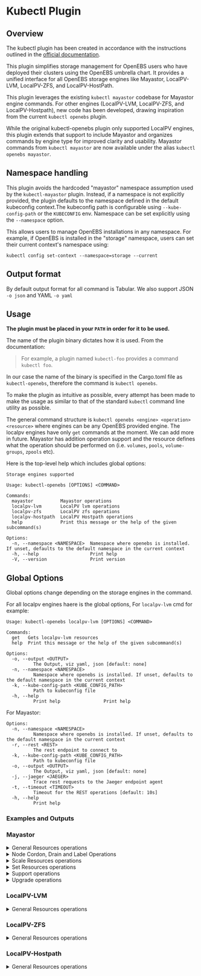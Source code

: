# Kubectl Plugin

## Overview
The kubectl plugin has been created in accordance with the instructions outlined in the [official documentation](https://kubernetes.io/docs/tasks/extend-kubectl/kubectl-plugins/).

This plugin simplifies storage management for OpenEBS users who have deployed their clusters using the OpenEBS umbrella chart. It provides a unified interface for all OpenEBS storage engines like Mayastor, LocalPV-LVM, LocalPV-ZFS, and LocalPV-HostPath.

This plugin leverages the existing ```kubectl mayastor``` codebase for Mayastor engine commands. For other engines (LocalPV-LVM, LocalPV-ZFS, and LocalPV-Hostpath), new code has been developed, drawing inspiration from the current ```kubectl openebs``` plugin.

While the original kubectl-openebs plugin only supported LocalPV engines, this plugin extends that support to include Mayastor and organizes commands by engine type for improved clarity and usability. Mayastor commands from `kubectl mayastor` are now available under the alias `kubectl openebs mayastor`.

## Namespace handling

This plugin avoids the hardcoded "mayastor" namespace assumption used by the ```kubectl-mayastor``` plugin. Instead, if a namespace is not explicitly provided, the plugin defaults to the namespace defined in the default kubeconfig context.The kubeconfig path is configurable using `--kube-config-path` or the `KUBECONFIG` env. Namespace can be set explicitly using the `--namespace` option.

This allows users to manage OpenEBS installations in any namespace. For example, if OpenEBS is installed in the "storage" namespace, users can set their current context's namespace using:

```
kubectl config set-context --namespace=storage --current
```

## Output format

By default output format for all command is Tabular. We also support JSON ```-o json``` and YAML ```-o yaml```

## Usage

**The plugin must be placed in your `PATH` in order for it to be used.**

The name of the plugin binary dictates how it is used. From the documentation:
> For example, a plugin named `kubectl-foo` provides a command `kubectl foo`.

In our case the name of the binary is specified in the Cargo.toml file as `kubectl-openebs`, therefore the command is `kubectl openebs`.

To make the plugin as intuitive as possible, every attempt has been made to make the usage as similar to that of the standard `kubectl` command line utility as possible.

The general command structure is `kubectl openebs <engine> <operation> <resource>` where engines can be any OpenEBS provided engine. The localpv engines have only `get` commands at the moment.
We can add more in future. Mayastor has addition operation support and the resource defines what the operation should be performed on (i.e. `volumes`, `pools`, `volume-groups`, `zpools` etc).

Here is the top-level help which includes global options:

```
Storage engines supported

Usage: kubectl-openebs [OPTIONS] <COMMAND>

Commands:
  mayastor          Mayastor operations
  localpv-lvm       LocalPV lvm operations
  localpv-zfs       LocalPV zfs operations
  localpv-hostpath  LocalPV Hostpath operations
  help              Print this message or the help of the given subcommand(s)

Options:
  -n, --namespace <NAMESPACE>  Namespace where openebs is installed. If unset, defaults to the default namespace in the current context
  -h, --help                   Print help
  -V, --version                Print version
  ```

## Global Options

Global options change depending on the storage engines in the command.

For all localpv engines haere is the global options, For ```localpv-lvm``` cmd for example:

```
Usage: kubectl-openebs localpv-lvm [OPTIONS] <COMMAND>

Commands:
  get   Gets localpv-lvm resources
  help  Print this message or the help of the given subcommand(s)

Options:
  -o, --output <OUTPUT>
          The Output, viz yaml, json [default: none]
  -n, --namespace <NAMESPACE>
          Namespace where openebs is installed. If unset, defaults to the default namespace in the current context
  -k, --kube-config-path <KUBE_CONFIG_PATH>
          Path to kubeconfig file
  -h, --help
          Print help                Print help
```

For Mayastor:

```
Options:
  -n, --namespace <NAMESPACE>
          Namespace where openebs is installed. If unset, defaults to the default namespace in the current context
  -r, --rest <REST>
          The rest endpoint to connect to
  -k, --kube-config-path <KUBE_CONFIG_PATH>
          Path to kubeconfig file
  -o, --output <OUTPUT>
          The Output, viz yaml, json [default: none]
  -j, --jaeger <JAEGER>
          Trace rest requests to the Jaeger endpoint agent
  -t, --timeout <TIMEOUT>
          Timeout for the REST operations [default: 10s]
  -h, --help
          Print help
```

### Examples and Outputs

### Mayastor

<details>
<summary> General Resources operations </summary>

1. Get Volumes
```
❯ kubectl openebs mayastor get volumes
 ID                                    REPLICAS  TARGET-NODE  ACCESSIBILITY  STATUS  SIZE   THIN-PROVISIONED  ALLOCATED  SNAPSHOTS  SOURCE
 18e30e83-b106-4e0d-9fb6-2b04e761e18a  4         kworker1     nvmf           Online  1GiB   true              8MiB       0          <none>
 ec4e66fd-3b33-4439-b504-d49aba53da26  1         <none>       <none>         Online  10MiB  true (snapped)    12MiB      1          <none>
 ec4e66fd-3b33-4439-b504-d49aba53da27  1         <none>       <none>         Online  10MiB  true              12MiB      0          Snapshot
 ec4e66fd-3b33-4439-b504-d49aba53da28  1         <none>       <none>         Online  10MiB  true              12MiB      0          Snapshot

```
2. Get Volume by ID
```
❯ kubectl openebs mayastor get volume 18e30e83-b106-4e0d-9fb6-2b04e761e18a
 ID                                    REPLICAS  TARGET-NODE  ACCESSIBILITY  STATUS  SIZE   THIN-PROVISIONED  ALLOCATED  SNAPSHOTS  SOURCE
 ec4e66fd-3b33-4439-b504-d49aba53da28  1         <none>       <none>         Online  10MiB  true              12MiB      0          Snapshot
 18e30e83-b106-4e0d-9fb6-2b04e761e18a  4         kworker1     nvmf           Online  1GiB   true              8MiB       0          <none>

```
3. Get Pools
```
❯ kubectl openebs mayastor get pools
 ID               DISKS                                                     MANAGED  NODE      STATUS  CAPACITY  ALLOCATED  AVAILABLE
 pool-1-kworker1  aio:///dev/vdb?uuid=d8a36b4b-0435-4fee-bf76-f2aef980b833  true     kworker1  Online  500GiB    100GiB     400GiB
 pool-1-kworker2  aio:///dev/vdc?uuid=bb12ec7d-8fc3-4644-82cd-dee5b63fc8c5  true     kworker2  Online  500GiB    100GiB     400GiB
 pool-1-kworker3  aio:///dev/vdb?uuid=f324edb7-1aca-41ec-954a-9614527f77e1  true     kworker3  Online  500GiB    100GiB     400GiB
```
4. Get Pool by ID
```
❯ kubectl openebs mayastor get pool pool-1-kworker1
 ID               DISKS                                                     MANAGED  NODE      STATUS  CAPACITY  ALLOCATED  AVAILABLE
 pool-1-kworker1  aio:///dev/vdb?uuid=d8a36b4b-0435-4fee-bf76-f2aef980b833  true     kworker1  Online  500GiB    100GiB     400GiB
```

5. Get Pool by Node ID
```
❯ kubectl openebs mayastor get pools --node kworker1
 ID               DISKS                                                     MANAGED  NODE      STATUS  CAPACITY  ALLOCATED  AVAILABLE
 pool-1-kworker1  aio:///dev/vdb?uuid=d8a36b4b-0435-4fee-bf76-f2aef980b833  true     kworker1  Online  500GiB    100GiB     400GiB
 ```

6. Get Pool used by volume
```
❯ kubectl openebs mayastor get pools --volume ec4e66fd-3b33-4439-b504-d49aba53da26
 ID               DISKS                                                     MANAGED  NODE      STATUS  CAPACITY  ALLOCATED  AVAILABLE
 pool-1-kworker1  aio:///dev/vdb?uuid=d8a36b4b-0435-4fee-bf76-f2aef980b833  true     kworker1  Online  500GiB    100GiB     400GiB
 ```

7. Pool Labelling
```
❯ kubectl openebs mayastor label pool pool-1-kworker1 zone-us=east-1
Pool pool pool-1-kworker1 labelled successfully. Current labels: {"zone-us": "east-1"}
 ```

8. Show pool labels.
```
❯ kubectl openebs mayastor get pools --show-labels
 ID               DISKS                                                     MANAGED  NODE      STATUS  CAPACITY  ALLOCATED  AVAILABLE  LABELS
pool-1-kworker1   aio:///dev/vdb?uuid=d8a36b4b-0435-4fee-bf76-f2aef980b833  true     kworker3  Online  500GiB    100GiB     400GiB  zone-us=east-1

kubectl openebs mayastor get pool pool-1-kworker1 --show-labels
 ID               DISKS                                                     MANAGED  NODE      STATUS  CAPACITY  ALLOCATED  AVAILABLE  LABELS
pool-1-kworker1   aio:///dev/vdb?uuid=d8a36b4b-0435-4fee-bf76-f2aef980b833  true     kworker3  Online  500GiB    100GiB     400GiB  zone-us=east-1
 ```

9. Select pools based on labels. Filer labels must be provided in `zone-us=east-1` format.
```
❯ kubectl openebs mayastor get pools --selector zone-us=east-1
 ID               DISKS                                                     MANAGED  NODE      STATUS  CAPACITY  ALLOCATED  AVAILABLE
pool-1-kworker1   aio:///dev/vdb?uuid=d8a36b4b-0435-4fee-bf76-f2aef980b833  true     kworker3  Online  500GiB    100GiB     400GiB
 ```

10. Pool Unlabelling
```
❯ kubectl openebs mayastor label pool pool-1-kworker1 zone-us-
Pool pool-1-kworker1 labelled successfully. Current labels: { }
 ```

11. Get Nodes
```
❯ kubectl openebs mayastor get nodes
 ID           GRPC ENDPOINT   STATUS                     VERSION
 io-engine-1  10.1.0.5:10124  Online, Cordoned           v2.7.0
 io-engine-3  10.1.0.7:10124  Online, Cordoned, Drained  v2.7.0
 io-engine-2  10.1.0.6:10124  Online                     v2.7.0
```
12. Get Node by ID
```
❯ kubectl openebs mayastor get node io-engine-1
 ID           GRPC ENDPOINT   STATUS            VERSION
 io-engine-1  10.1.0.5:10124  Online, Cordoned  v2.7.0
```
13. Replica topology for a specific volume
```
❯ kubectl openebs mayastor get volume-replica-topology ec4e66fd-3b33-4439-b504-d49aba53da26
 ID                                    NODE      POOL             STATUS  CAPACITY  ALLOCATED SNAPSHOTS  CHILD-STATUS  REASON  REBUILD
 b32769b8-e5b3-4e1c-9db0-89867470f6eb  kworker1  pool-1-kworker1  Online  384MiB    8MiB      12MiB      Degraded      <none>  75 %
 d3856829-22b3-414d-a01b-4b6467db14fb  kworker2  pool-1-kworker2  Online  384MiB    8MiB      64MiB      Online        <none>  <none>
```

13. Replica topology for all volumes
```
❯ kubectl openebs mayastor get volume-replica-topologies
VOLUME-ID                              ID                                    NODE      POOL             STATUS  CAPACITY  ALLOCATED SNAPSHOTS CHILD-STATUS  REASON      REBUILD
 c05ef923-a320-468c-b426-a260c1d84107  b58e1975-633f-4b34-9611-b648babf76a8  kworker1  pool-1-kworker1  Online  60MiB     36MiB     0MiB      Degraded      OutOfSpace  <none>
 ├─                                    67a6ec31-5923-490f-84b7-0be1df3bfb53  kworker2  pool-1-kworker2  Online  60MiB     60MiB     0MiB      Online        <none>      <none>
 └─                                    553aeb7c-4be4-4391-a403-ad241d96711f  kworker3  pool-1-kworker3  Online  60MiB     60MiB     0MiB      Online        <none>      <none>
 83241cc8-5dca-4bf1-b55a-c427c3e9b4a1  adde358f-70cd-4a2d-9dfb-f40d6663ecbc  kworker1  pool-1-kworker1  Online  20MiB     16MiB     0MiB      Degraded      <none>      51%
 ├─                                    b5ff41b8-1a0a-4bc7-84bb-5bfdfe72a71e  kworker2  pool-1-kworker2  Online  60MiB     60MiB     0MiB      Online        <none>      <none>
 └─                                    39431c11-0eea-48e7-970f-a2359ebbb9d1  kworker3  pool-1-kworker3  Online  60MiB     60MiB     0MiB      Online        <none>      <none>
```

14. Volume Snapshots by volumeID
```
❯ kubectl openebs mayastor get volume-snapshots --volume ec4e66fd-3b33-4439-b504-d49aba53da26
 ID                                    TIMESTAMP             SOURCE-SIZE  ALLOCATED-SIZE  TOTAL-ALLOCATED-SIZE  SOURCE-VOL                            RESTORES
 25823425-41fa-434a-9efd-a356b70b5d7c  2023-08-14T07:02:00Z  10MiB        12MiB           12MiB                 ec4e66fd-3b33-4439-b504-d49aba53da26  2

```

15. Get Volume Snapshots
```
❯ kubectl openebs mayastor get volume-snapshots
 ID                                    TIMESTAMP             SOURCE-SIZE  ALLOCATED-SIZE  TOTAL-ALLOCATED-SIZE  SOURCE-VOL                            RESTORES
 25823425-41fa-434a-9efd-a356b70b5d7c  2023-08-14T07:02:00Z  10MiB        12MiB           12MiB                 ec4e66fd-3b33-4439-b504-d49aba53da26  2
 5ee6e958-5917-41b5-abc8-c1f82ff102be  2023-08-14T07:12:39Z  10MiB        0 B             12MiB                 ec4e66fd-3b33-4439-b504-d49aba53da28  0

```

16. Volume Rebuild History by volumeID
```
❯ kubectl openebs mayastor get rebuild-history e898106d-e735-4edf-aba2-932d42c3c58d
DST                                   SRC                                   STATE      TOTAL  RECOVERED  TRANSFERRED  IS-PARTIAL  START-TIME            END-TIME
b5de71a6-055d-433a-a1c5-2b39ade05d86  0dafa450-7a19-4e21-a919-89c6f9bd2a97  Completed  7MiB   7MiB       0 B          true        2023-07-04T05:45:47Z  2023-07-04T05:45:47Z
b5de71a6-055d-433a-a1c5-2b39ade05d86  0dafa450-7a19-4e21-a919-89c6f9bd2a97  Completed  7MiB   7MiB       0 B          true        2023-07-04T05:45:46Z  2023-07-04T05:45:46Z

```

**NOTE: The above command lists volume snapshots for all volumes if `--volume` or `--snapshot` or a combination of both flags is not used.**

17. Get BlockDevices by NodeID
```
❯ kubectl openebs mayastor get block-devices kworker1 --all
 DEVNAME          DEVTYPE    SIZE       AVAILABLE  MODEL                       DEVPATH                                                         FSTYPE  FSUUID  MOUNTPOINT  PARTTYPE                              MAJOR            MINOR                                     DEVLINKS
 /dev/nvme1n1     disk       400GiB     no         Amazon Elastic Block Store  /devices/pci0000:00/0000:00:1f.0/nvme/nvme1/nvme1n1             259     4       ext4        4616cd08-7a7d-49fe-ae6d-908f9e864fc7                                                             "/dev/disk/by-uuid/4616cd08-7a7d-49fe-ae6d-908f9e864fc7", "/dev/disk/by-id/nvme-Amazon_Elastic_Block_Store_vol04bfba0a58c4ffdae", "/dev/disk/by-id/nvme-nvme.1d0f-766f6c303462666261306135386334666664
 /dev/nvme4n1     disk       2TiB       yes        Amazon Elastic Block Store  /devices/pci0000:00/0000:00:1d.0/nvme/nvme4/nvme4n1             259     12                                                                                                                   "/dev/disk/by-id/nvme-Amazon_Elastic_Block_Store_vol06eb486c9593587a9", "/dev/disk/by-id/nvme-nvme.1d0f-766f6c3036656234383663393539333538376139-416d617a6f6e20456c617374696320426c6f636b2053746f7265-00000001", "/dev/disk/by-path/pci-0000:00:1d.0-nvme-1"
 /dev/nvme2n1     disk       1TiB       no         Amazon Elastic Block Store  /devices/pci0000:00/0000:00:1e.0/nvme/nvme2/nvme2n1             259     5                                                                                                                    "/dev/disk/by-id/nvme-nvme.1d0f-766f6c3033623636623930363535636636656465-416d617a6f6e20456c617374696320426c6f636b2053746f7265-00000001", "/dev/disk/by-path/pci-0000:00:1e.0-nvme-1", "/dev/disk/by-id/nvme-Amazon_Elastic_Block_Store_vol03b66b90655cf6ede"
```
```
❯ kubectl openebs mayastor get block-devices kworker1
 DEVNAME       DEVTYPE  SIZE      AVAILABLE  MODEL                       DEVPATH                                              MAJOR  MINOR  DEVLINKS
 /dev/nvme4n1  disk     2TiB      yes        Amazon Elastic Block Store  /devices/pci0000:00/0000:00:1d.0/nvme/nvme4/nvme4n1  259    12     "/dev/disk/by-id/nvme-Amazon_Elastic_Block_Store_vol06eb486c9593587a9", "/dev/disk/by-id/nvme-nvme.1d0f-766f6c3036656234383663393539333538376139-416d617a6f6e20456c617374696320426c6f636b2053746f7265-00000001", "/dev/disk/by-path/pci-0000:00:1d.0-nvme-1"
```
**NOTE: The above command lists usable blockdevices if `--all` flag is not used, but currently since there isn't a way to identify whether the `disk` has a blobstore pool, `disks` not used by `pools` created by `control-plane` are shown as usable if they lack any filesystem uuid.**

18. Snapshot topology for a specific volume
```
❯ kubectl openebs mayastor get volume-snapshot-topology --volume ec4e66fd-3b33-4439-b504-d49aba53da26
 SNAPSHOT-ID                           ID                                    POOL    SNAPSHOT_STATUS  SIZE      ALLOCATED_SIZE  SOURCE
 25823425-41fa-434a-9efd-a356b70b5d7c  b2241dfb-f0a8-4fcc-a7d4-31bbccc66757  pool-3  Offline                                    2ffac7e4-d017-4844-9ae3-10d94bbfea73
 ├─                                    b197eac8-2dc0-41d6-9097-3d21d3b734e8  pool-1  Online           12582912  12582912        8f764ec7-a119-4403-9389-121e087262a4
 └─                                    a3c3b1ab-a1da-4db0-816f-56c0d09ece57  pool-2  Online           12582912  12582912        6b7963de-c994-4134-b5d7-540a4a554d44
 25823425-41fa-434a-9efd-a356b70b5d7d  95767535-a537-4a86-83bd-a304d183434d  pool-3  Offline                                    2ffac7e4-d017-4844-9ae3-10d94bbfea73
 ├─                                    9e39117e-96fa-46a0-a7ee-6d004e3b3495  pool-1  Online           12582912  0               8f764ec7-a119-4403-9389-121e087262a4
 └─                                    79f15ccb-0ac6-4812-936e-57055430a2d6  pool-2  Online           12582912  0               6b7963de-c994-4134-b5d7-540a4a554d44
 ```
 ```
❯ kubectl openebs mayastor get volume-snapshot-topology --snapshot 25823425-41fa-434a-9efd-a356b70b5d7c
 SNAPSHOT-ID                           ID                                    POOL    SNAPSHOT_STATUS  SIZE      ALLOCATED_SIZE  SOURCE
 25823425-41fa-434a-9efd-a356b70b5d7c  b2241dfb-f0a8-4fcc-a7d4-31bbccc66757  pool-3  Offline                                    2ffac7e4-d017-4844-9ae3-10d94bbfea73
 ├─                                    b197eac8-2dc0-41d6-9097-3d21d3b734e8  pool-1  Online           12582912  12582912        8f764ec7-a119-4403-9389-121e087262a4
 └─                                    a3c3b1ab-a1da-4db0-816f-56c0d09ece57  pool-2  Online           12582912  12582912        6b7963de-c994-4134-b5d7-540a4a554d44

 ```

</details>

<details>
<summary> Node Cordon, Drain and Label Operations </summary>

1. Node Cordoning
```
❯ kubectl openebs mayastor cordon node kworker1 my_cordon_1
Node node-1-14048 cordoned successfully
```
2. Node Uncordoning
```
❯ kubectl openebs mayastor uncordon node kworker1 my_cordon_1
Node node-1-14048 successfully uncordoned
```
3. Get Cordon
```
❯ kubectl openebs mayastor get cordon node node-1-14048
 ID            GRPC ENDPOINT        STATUS  CORDONED  CORDON LABELS
 node-1-14048  95.217.158.66:10124  Online  true      my_cordon_1

❯ kubectl openebs mayastor get cordon nodes
 ID            GRPC ENDPOINT        STATUS  CORDONED  CORDON LABELS
 node-2-14048  95.217.152.7:10124   Online  true      my_cordon_2
 node-1-14048  95.217.158.66:10124  Online  true      my_cordon_1
```
4. Node Draining
```
❯ kubectl openebs mayastor drain node io-engine-1 my-drain-label
Node node-1-14048 successfully drained

❯ kubectl openebs mayastor drain node node-1-14048 my-drain-label --drain-timeout 10s
Node node-1-14048 drain command timed out
```
5. Cancel Node Drain (via uncordon)
```
❯ kubectl openebs mayastor uncordon node io-engine-1 my-drain-label
Node io-engine-1 successfully uncordoned
```
6. Get Drain
```
❯ kubectl openebs mayastor get drain node node-2-14048
 ID            GRPC ENDPOINT       STATUS  CORDONED  DRAIN STATE  DRAIN LABELS
 node-2-14048  95.217.152.7:10124  Online  true      Draining     my_drain_2

❯ kubectl openebs mayastor get drain node node-0-14048
 ID            GRPC ENDPOINT          STATUS  CORDONED  DRAIN STATE   DRAIN LABELS
 node-0-14048  135.181.206.173:10124  Online  false     Not draining

❯ kubectl openebs mayastor get drain nodes
 ID            GRPC ENDPOINT        STATUS  CORDONED  DRAIN STATE  DRAIN LABELS
 node-2-14048  95.217.152.7:10124   Online  true      Draining     my_drain_2
 node-1-14048  95.217.158.66:10124  Online  true      Drained      my_drain_1

```
7. Node Labeling
```
❯ kubectl openebs mayastor label node kworker1 zone-us=east-1
Node node-1-14048  labelled successfully. Current labels: {"zone-us": "east-1"}
```
8. Node Unlabelling
```
❯ kubectl openebs mayastor label node kworker1 zone-us-
Node node-1-14048 labelled successfully. Current labels: {}
```
</details>

<details>
<summary> Scale Resources operations </summary>

1. Scale Volume by ID
```
❯ kubectl openebs mayastor scale volume 0c08667c-8b59-4d11-9192-b54e27e0ce0f 5
Volume 0c08667c-8b59-4d11-9192-b54e27e0ce0f Scaled Successfully 🚀

```
</details>

<details>
<summary> Set Resources operations </summary>

1. Set Volume Resource by ID
```
❯ kubectl openebs mayastor set volume ec4e66fd-3b33-4439-b504-d49aba53da26 max-snapshots 30
Volume ec4e66fd-3b33-4439-b504-d49aba53da26 property max_snapshots(30) set successfully

```
</details>

<details>
<summary> Support operations </summary>

```sh
kubectl openebs mayastor dump
Usage: kubectl-openebs mayastor dump [OPTIONS] <COMMAND>

Commands:
  system  Collects entire system information
  etcd    Collects information from etcd
  help    Print this message or the help of the given subcommand(s)

Options:
  -r, --rest <REST>
          The rest endpoint to connect to
  -t, --timeout <TIMEOUT>
          Specifies the timeout value to interact with other modules of system [default: 10s]
  -k, --kube-config-path <KUBE_CONFIG_PATH>
          Path to kubeconfig file
  -s, --since <SINCE>
          Period states to collect all logs from last specified duration [default: 24h]
  -l, --loki-endpoint <LOKI_ENDPOINT>
          Endpoint of LOKI service, if left empty then it will try to parse endpoint from Loki service(K8s service resource), if the tool is unable to parse from service then logs will be collected using Kube-apiserver
  -e, --etcd-endpoint <ETCD_ENDPOINT>
          Endpoint of ETCD service, if left empty then will be parsed from the internal service name
  -d, --output-directory-path <OUTPUT_DIRECTORY_PATH>
          Output directory path to store archive file [default: ./]
  -n, --namespace <NAMESPACE>
          Kubernetes namespace of mayastor service [default: mayastor]
  -o, --output <OUTPUT>
          The Output, viz yaml, json [default: none]
  -j, --jaeger <JAEGER>
          Trace rest requests to the Jaeger endpoint agent
  -h, --help
          Print help

Supportability - collects state & log information of services and dumps it to a tar file.
```

**Note**: Each subcommand supports `--help` option to know various other options.


**Examples**:

To collect entire mayastor system information into an archive file
```sh
## Command
kubectl openebs mayastor dump system -d <output_directory> -n <mayastor_namespace>
```
 <b>`--disable-log-collection` can be used to disable collection of logs.</b>

</details>
<details>
<summary> Upgrade operations </summary>

**Examples**:

1. Upgrade deployment
```
  ## Command
  kubectl openebs mayastor upgrade
  `Upgrade` the deployment

  Usage: kubectl-openebs mayastor upgrade [OPTIONS]

  Options:
  -d, --dry-run
          Display all the validations output but will not execute upgrade
  -r, --rest <REST>
          The rest endpoint to connect to
  -k, --kube-config-path <KUBE_CONFIG_PATH>
          Path to kubeconfig file
      --skip-data-plane-restart
          If set then upgrade will skip the io-engine pods restart
      --skip-single-replica-volume-validation
          If set then it will continue with upgrade without validating singla replica volume
      --skip-replica-rebuild
          If set then upgrade will skip the repilca rebuild in progress validation
      --skip-cordoned-node-validation
          If set then upgrade will skip the cordoned node validation
      --set <SET>
          The set values on the command line. (can specify multiple or separate values with commas: key1=val1,key2=val2)
      --set-file <SET_FILE>
          The set values from respective files specified via the command line (can specify multiple or separate values with commas: key1=path1,key2=path2)
  -o, --output <OUTPUT>
          The Output, viz yaml, json [default: none]
  -j, --jaeger <JAEGER>
          Trace rest requests to the Jaeger endpoint agent
  -n, --namespace <NAMESPACE>
          Kubernetes namespace of mayastor service [default: mayastor]
  -h, --help
          Print help
```

2. Get the upgrade status
```
   ## Command
   kubectl openebs mayastor get upgrade-status
   `Get` the upgrade status

   Usage: kubectl-openebs mayastor get upgrade-status [OPTIONS]

   Options:
   -r, --rest <REST>
        The rest endpoint to connect to
   -k, --kube-config-path <KUBE_CONFIG_PATH>
        Path to kubeconfig file
   -o, --output <OUTPUT>
        The Output, viz yaml, json [default: none]
   -j, --jaeger <JAEGER>
        Trace rest requests to the Jaeger endpoint agent
   -n, --namespace <NAMESPACE>
        Kubernetes namespace of mayastor service [default: mayastor]
   -h, --help
        Print help
   ```

3. Delete upgrade resources
```
   ## Command
   kubectl openebs mayastor delete upgrade
  `Delete` the upgrade resources

  Usage: kubectl-openebs mayastor delete upgrade [OPTIONS]

  Options:
  -f, --force
        If true, immediately remove upgrade resources bypass graceful deletion
  -r, --rest <REST>
        The rest endpoint to connect to
  -k, --kube-config-path <KUBE_CONFIG_PATH>
        Path to kubeconfig file
  -o, --output <OUTPUT>
        The Output, viz yaml, json [default: none]
  -j, --jaeger <JAEGER>
        Trace rest requests to the Jaeger endpoint agent
  -n, --namespace <NAMESPACE>
        Kubernetes namespace of mayastor service [default: mayastor]
  -h, --help
          Print help

```
</details>

### LocalPV-LVM

<details>
<summary> General Resources operations </summary>

1. Get Volumes
```
❯  kubectl openebs localpv-lvm get volumes
 NAME                                      NODE           STATUS  CAPACITY  VOLGROUP  PVC-NAME           SC-NAME
 pvc-27940181-6ad5-49e9-8661-197359f36403  node-2-309787  Ready   2.00 GiB  data      pvc-thin-topo      openebs-lvmpv
 pvc-5d13e956-5ee0-44aa-ad01-d66272c2dfc4  node-2-309787  Ready   2.00 GiB  data      pvc-thin-topo-new  openebs-lvmpv
```
2. Get Volume by ID
```
❯  kubectl openebs localpv-lvm get volume pvc-27940181-6ad5-49e9-8661-197359f36403
 NAME                                      NODE           STATUS  CAPACITY  VOLGROUP  PVC-NAME       SC-NAME
 pvc-27940181-6ad5-49e9-8661-197359f36403  node-2-309787  Ready   2.00 GiB  data      pvc-thin-topo  openebs-lvmpv

```
3. Get Volume Groups (All vg in the clsuter are listed)
```
❯  kubectl openebs localpv-lvm get volume-groups
 NAME  NODE           UUID                                    TOTAL-SIZE  FREE-SIZE  LV-COUNT  PV-COUNT  SNAP-COUNT
 data  node-2-309787  NbWcos-TcId-B0QN-bqPs-PgGi-XNeu-VactuK  30716Mi     26620Mi    2         1         0
 data  node-3-309787  hofr37-rsfh-H3uf-ml4r-d0Yw-4V2h-fyzT3F  30716Mi     30716Mi    0         1         0
```
4. Get Volume Groups by Node-id

```
❯  kubectl-openebs localpv-lvm get volume-groups node-2-309787  -n puls8
 NAME  NODE           UUID                                    TOTAL-SIZE  FREE-SIZE  LV-COUNT  PV-COUNT  SNAP-COUNT
 data  node-2-309787  NbWcos-TcId-B0QN-bqPs-PgGi-XNeu-VactuK  30716Mi     26620Mi    2         1         0
 ```


</details>

### LocalPV-ZFS

<details>
<summary> General Resources operations </summary>

1. Get Volumes
```
❯  kubectl openebs localpv-zfs get volumes
 NAME                                      NODE           STATUS  CAPACITY  POOL        PVC-NAME       SC-NAME
 pvc-1771831c-b1f9-45d9-91b2-e8de98372586  node-0-309787  Ready   4.00 GiB  zfspv-pool  csi-zfspv      openebs-zfspv
 pvc-1be09a53-f334-4a2b-a8cd-ee99a17ecff5  node-1-309787  Ready   4.00 GiB  zfspv-pool  csi-zfspv-new  openebs-zfspv
```
2. Get Volume by ID
```
❯  kubectl openebs localpv-zfs get volume pvc-1771831c-b1f9-45d9-91b2-e8de98372586
NAME                                      NODE           STATUS  CAPACITY  POOL        PVC-NAME       SC-NAME
pvc-1771831c-b1f9-45d9-91b2-e8de98372586  node-0-309787  Ready   4.00 GiB  zfspv-pool  csi-zfspv      openebs-zfspv

```
3. Get Zpools (All zpool in the clsuter are listed)
```
❯  kubectl openebs localpv-zfs get zpools
 NAME        NODE           UUID                  FREE         USED
 zfspv-pool  node-0-309787  965947675669908193    29966204Ki   99Ki
 zfspv-pool  node-1-309787  10029612145612829144  29966206Ki   99Ki
```
4. Get Zpools by Node Id

```
❯  kubectl openebs localpv-zfs get zpools node-0-309787
  NAME        NODE           UUID                  FREE         USED
  zfspv-pool  node-0-309787  965947675669908193    29966204Ki   99Ki
 ```

</details>

### LocalPV-Hostpath

<details>
<summary> General Resources operations </summary>


1. Get Volumes
```
❯  kubectl openebs localpv-hostpath get volumes
NAME                                      NODE                         STATUS  CAPACITY  PATH                                                                               PVC-NAME                SC-NAME
 pvc-8fdd870a-b71b-45af-9106-33ad114121ad  node-0-309787  Bound   10Gi      /var/local/openebs/localpv-hostpath/loki/pvc-8fdd870a-b71b-45af-9106-33ad114121ad  storage-openebs-loki-0  mayastor-loki-localpv


